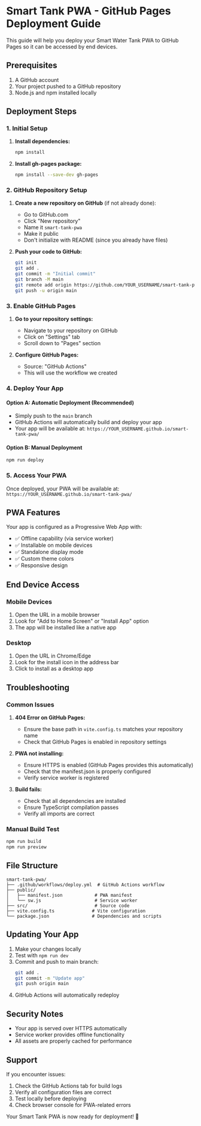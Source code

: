 # Smart Tank PWA - GitHub Pages Deployment Guide

This guide will help you deploy your Smart Water Tank PWA to GitHub Pages so it can be accessed by end devices.

## Prerequisites

1. A GitHub account
2. Your project pushed to a GitHub repository
3. Node.js and npm installed locally

## Deployment Steps

### 1. Initial Setup

1. **Install dependencies:**
   ```bash
   npm install
   ```

2. **Install gh-pages package:**
   ```bash
   npm install --save-dev gh-pages
   ```

### 2. GitHub Repository Setup

1. **Create a new repository on GitHub** (if not already done):
   - Go to GitHub.com
   - Click "New repository"
   - Name it `smart-tank-pwa`
   - Make it public
   - Don't initialize with README (since you already have files)

2. **Push your code to GitHub:**
   ```bash
   git init
   git add .
   git commit -m "Initial commit"
   git branch -M main
   git remote add origin https://github.com/YOUR_USERNAME/smart-tank-pwa.git
   git push -u origin main
   ```

### 3. Enable GitHub Pages

1. **Go to your repository settings:**
   - Navigate to your repository on GitHub
   - Click on "Settings" tab
   - Scroll down to "Pages" section

2. **Configure GitHub Pages:**
   - Source: "GitHub Actions"
   - This will use the workflow we created

### 4. Deploy Your App

#### Option A: Automatic Deployment (Recommended)
- Simply push to the `main` branch
- GitHub Actions will automatically build and deploy your app
- Your app will be available at: `https://YOUR_USERNAME.github.io/smart-tank-pwa/`

#### Option B: Manual Deployment
```bash
npm run deploy
```

### 5. Access Your PWA

Once deployed, your PWA will be available at:
`https://YOUR_USERNAME.github.io/smart-tank-pwa/`

## PWA Features

Your app is configured as a Progressive Web App with:
- ✅ Offline capability (via service worker)
- ✅ Installable on mobile devices
- ✅ Standalone display mode
- ✅ Custom theme colors
- ✅ Responsive design

## End Device Access

### Mobile Devices
1. Open the URL in a mobile browser
2. Look for "Add to Home Screen" or "Install App" option
3. The app will be installed like a native app

### Desktop
1. Open the URL in Chrome/Edge
2. Look for the install icon in the address bar
3. Click to install as a desktop app

## Troubleshooting

### Common Issues

1. **404 Error on GitHub Pages:**
   - Ensure the base path in `vite.config.ts` matches your repository name
   - Check that GitHub Pages is enabled in repository settings

2. **PWA not installing:**
   - Ensure HTTPS is enabled (GitHub Pages provides this automatically)
   - Check that the manifest.json is properly configured
   - Verify service worker is registered

3. **Build fails:**
   - Check that all dependencies are installed
   - Ensure TypeScript compilation passes
   - Verify all imports are correct

### Manual Build Test
```bash
npm run build
npm run preview
```

## File Structure

```
smart-tank-pwa/
├── .github/workflows/deploy.yml  # GitHub Actions workflow
├── public/
│   ├── manifest.json            # PWA manifest
│   └── sw.js                    # Service worker
├── src/                         # Source code
├── vite.config.ts              # Vite configuration
└── package.json                # Dependencies and scripts
```

## Updating Your App

1. Make your changes locally
2. Test with `npm run dev`
3. Commit and push to main branch:
   ```bash
   git add .
   git commit -m "Update app"
   git push origin main
   ```
4. GitHub Actions will automatically redeploy

## Security Notes

- Your app is served over HTTPS automatically
- Service worker provides offline functionality
- All assets are properly cached for performance

## Support

If you encounter issues:
1. Check the GitHub Actions tab for build logs
2. Verify all configuration files are correct
3. Test locally before deploying
4. Check browser console for PWA-related errors

Your Smart Tank PWA is now ready for deployment! 🚀
